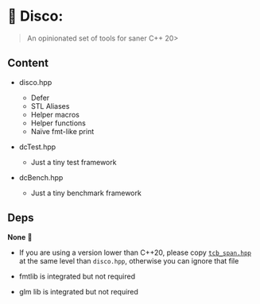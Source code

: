 # 🪩 Disco:
> An opinionated set of tools for saner C++ 20>

## Content

- disco.hpp
    - Defer
    - STL Aliases
    - Helper macros
    - Helper functions
    - Naïve fmt-like print

- dcTest.hpp
    - Just a tiny test framework

- dcBench.hpp
    - Just a tiny benchmark framework


## Deps

**None** 🥳

- If you are using a version lower than C++20, please copy [`tcb_span.hpp`](https://github.com/tcbrindle/span/blob/master/include/tcb/span.hpp) at the same level than `disco.hpp`, otherwise you can ignore that file

- fmtlib is integrated but not required

- glm lib is integrated but not required
